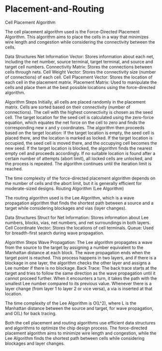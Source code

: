 # Placement-and-Routing

Cell Placement Algorithm

The cell placement algorithm used is the Force-Directed Placement Algorithm. This algorithm aims to place the cells in a way that minimizes wire length and congestion while considering the connectivity between the cells.

Data Structures
    Net Information Vector: Stores information about each net, including the net number, source terminal, target terminal, and source and target cell numbers.
    Connectivity Matrix: Stores the connections between cells through nets.
    Cell Weight Vector: Stores the connectivity size (number of connections) of each cell.
    Cell Placement Vector: Stores the location of each cell in the placement matrix.
    Placement Matrix: Used to manipulate the cells and place them at the best possible locations using the force-directed algorithm.

Algorithm Steps
    Initially, all cells are placed randomly in the placement matrix.
    Cells are sorted based on their connectivity (number of connections).
    The cell with the highest connectivity is chosen as the seed cell.
    The target location for the seed cell is calculated using the zero-force equation, which equates the net force on the cell to zero and finds the corresponding new x and y coordinates.
    The algorithm then proceeds based on the target location:
        If the target location is empty, the seed cell is placed there, and the location is marked as locked.
        If the target location is occupied, the seed cell is moved there, and the occupying cell becomes the new seed.
        If the target location is blocked, the algorithm finds the nearest empty cell and proceeds accordingly.
        If no suitable location is found after a certain number of attempts (abort limit), all locked cells are unlocked, and the process is repeated.
    The algorithm continues until the iteration limit is reached.

The time complexity of the force-directed placement algorithm depends on the number of cells and the abort limit, but it is generally efficient for moderate-sized designs.
Routing Algorithm (Lee Algorithm)

The routing algorithm used is the Lee Algorithm, which is a wave propagation algorithm that finds the shortest path between a source and a target while considering blockages and vias (layer changes).

Data Structures
    Struct for Net Information: Stores information about Lee numbers, blocks, vias, net numbers, and net surroundings in both layers.
    Cell Coordinate Vector: Stores the locations of cell terminals.
    Queue: Used for breadth-first search during wave propagation.

Algorithm Steps
    Wave Propagation: The Lee algorithm propagates a wave from the source to the target by assigning a number equivalent to the Manhattan distance at each block. The wave propagation ends when the target point is reached. This process happens in two layers, and if there is a blockage in one layer, the algorithm checks the other layer and assigns a Lee number if there is no blockage.
    Back Trace: The back trace starts at the target and tries to follow the same direction as the wave propagation until it cannot proceed further. When it encounters a turn, it takes the path with the smallest Lee number compared to its previous value. Whenever there is a layer change (from layer 1 to layer 2 or vice versa), a via is inserted at that location.

The time complexity of the Lee Algorithm is O(L^2), where L is the Manhattan distance between the source and target, for wave propagation, and O(L) for back tracing.

Both the cell placement and routing algorithms use efficient data structures and algorithms to optimize the chip design process. The force-directed placement algorithm aims to minimize wire length and congestion, while the Lee Algorithm finds the shortest path between cells while considering blockages and layer changes.

